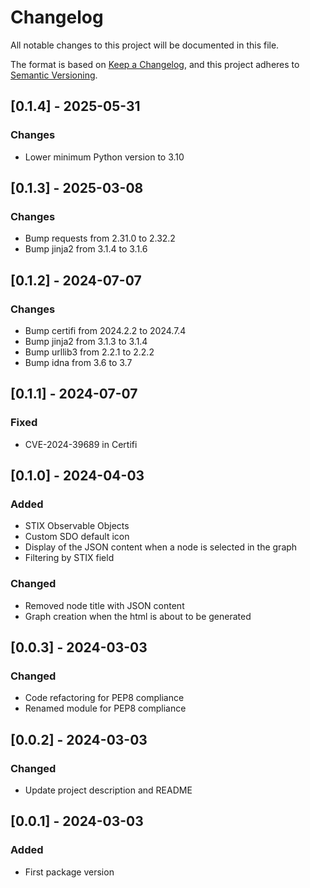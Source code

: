 # Changelog

All notable changes to this project will be documented in this file.

The format is based on [Keep a Changelog](https://keepachangelog.com/en/1.1.0/),
and this project adheres to [Semantic Versioning](https://semver.org/spec/v2.0.0.html).

## [0.1.4] - 2025-05-31

### Changes
- Lower minimum Python version to 3.10

## [0.1.3] - 2025-03-08

### Changes
- Bump requests from 2.31.0 to 2.32.2
- Bump jinja2 from 3.1.4 to 3.1.6

## [0.1.2] - 2024-07-07

### Changes
- Bump certifi from 2024.2.2 to 2024.7.4
- Bump jinja2 from 3.1.3 to 3.1.4
- Bump urllib3 from 2.2.1 to 2.2.2
- Bump idna from 3.6 to 3.7

## [0.1.1] - 2024-07-07

### Fixed
- CVE-2024-39689 in Certifi

## [0.1.0] - 2024-04-03

### Added

- STIX Observable Objects
- Custom SDO default icon
- Display of the JSON content when a node is selected in the graph
- Filtering by STIX field

### Changed

- Removed node title with JSON content
- Graph creation when the html is about to be generated

## [0.0.3] - 2024-03-03

### Changed

- Code refactoring for PEP8 compliance
- Renamed module for PEP8 compliance

## [0.0.2] - 2024-03-03

### Changed

- Update project description and README

## [0.0.1] - 2024-03-03

### Added

- First package version
